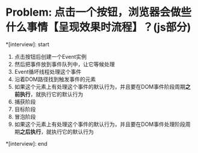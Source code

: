 # Problem: 点击一个按钮，浏览器会做些什么事情【呈现效果时流程】？(js部分)

*[interview]: start

1. 点击按钮后创建一个Event实例
2. 然后把事件放到事件队列中，让它等候处理
3. Event循坏线程处理这个事件
4. 沿着DOM路径找到触发事件的元素
5. 如果这个元素上有处理这个事件的默认行为，并且要在DOM事件阶段周期**之前执行**，就执行它的默认行为
6. 捕获阶段
7. 目标阶段
8. 冒泡阶段
9. 如果这个元素上有处理这个事件的默认行为，并且要在DOM事件处理阶段周期**之后执行**，就执行它的默认行为


*[interview]: end

